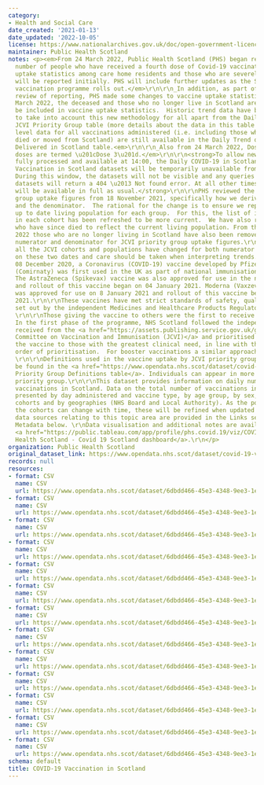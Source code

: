 ```yaml
---
category:
- Health and Social Care
date_created: '2021-01-13'
date_updated: '2022-10-05'
license: https://www.nationalarchives.gov.uk/doc/open-government-licence/version/3/
maintainer: Public Health Scotland
notes: <p><em>From 24 March 2022, Public Health Scotland (PHS) began reporting the
  number of people who have received a fourth dose of Covid-19 vaccination. Vaccine
  uptake statistics among care home residents and those who are severely immunosuppressed
  will be reported initially. PHS will include further updates as the Spring/Summer
  vaccination programme rolls out.</em>\r\n\r\n_In addition, as part of our continuous
  review of reporting, PHS made some changes to vaccine uptake statistics. From 24
  March 2022, the deceased and those who no longer live in Scotland are no longer
  be included in vaccine uptake statistics.  Historic trend data have been updated
  to take into account this new methodology for all apart from the Daily Trends by
  JCVI Priority Group table (more details about the data in this table are below).  Scotland
  level data for all vaccinations administered (i.e. including those who have since
  died or moved from Scotland) are still available in the Daily Trend of All Vaccinations
  Delivered in Scotland table.<em>\r\n\r\n_Also from 24 March 2022, Dose 3/Booster
  doses are termed \u201cDose 3\u201d.</em>\r\n\r\n<strong>To allow new data to be
  fully processed and available at 14:00, the Daily COVID-19 in Scotland and COVID-19
  Vaccination in Scotland datasets will be temporarily unavailable from 12:45 to 14:00.
  During this window, the datasets will not be visible and any queries made to these
  datasets will return a 404 \u2013 Not found error. At all other times the datasets
  will be available in full as usual.</strong>\r\n\r\nPHS reviewed the JCVI priority
  group uptake figures from 18 November 2021, specifically how we derive the numerator
  and the denominator.  The rational for the change is to ensure we report on most
  up to date living population for each group.  For this, the list of individuals
  in each cohort has been refreshed to be more current.  We have also removed individuals
  who have since died to reflect the current living population. From the 24 March
  2022 those who are no longer living in Scotland have also been removed from the
  numerator and denominator for JCVI priority group uptake figures.\r\n\r\nThis means
  all the JCVI cohorts and populations have changed for both numerator and denominators
  on these two dates and care should be taken when interpreting trends.\r\n\r\nOn
  08 December 2020, a Coronavirus (COVID-19) vaccine developed by Pfizer BioNTech
  (Comirnaty) was first used in the UK as part of national immunisation programmes.
  The AstraZeneca (Spikevax) vaccine was also approved for use in the national programme,
  and rollout of this vaccine began on 04 January 2021. Moderna (Vaxzevria) vaccine
  was approved for use on 8 January 2021 and rollout of this vaccine began on 07 April
  2021.\r\n\r\nThese vaccines have met strict standards of safety, quality and effectiveness
  set out by the independent Medicines and Healthcare Products Regulatory Agency (MHRA).
  \r\n\r\nThose giving the vaccine to others were the first to receive the vaccination.
  In the first phase of the programme, NHS Scotland followed the independent advice
  received from the <a href="https://assets.publishing.service.gov.uk/government/uploads/system/uploads/attachment_data/file/948353/Priority_groups_for_coronavirus__COVID-19__vaccination_-_advice_from_the_JCVI__2_December_2020.pdf">Joint
  Committee on Vaccination and Immunisation (JCVI)</a> and prioritised delivery of
  the vaccine to those with the greatest clinical need, in line with the recommended
  order of prioritisation.  For booster vaccinations a similar approach has been adopted.
  \r\n\r\nDefinitions used in the vaccine uptake by JCVI priority group resource can
  be found in the <a href="https://www.opendata.nhs.scot/dataset/covid-19-vaccination-in-scotland/resource/29e8ab8e-065a-4f92-ab70-4371d757633b">JCVI
  Priority Group Definitions table</a>. Individuals can appear in more than one JCVI
  priority group.\r\n\r\nThis dataset provides information on daily number of COVID
  vaccinations in Scotland. Data on the total number of vaccinations in Scotland is
  presented by day administered and vaccine type, by age group, by sex, by non-age
  cohorts and by geographies (NHS Board and Local Authority). As the population in
  the cohorts can change with time, these will be refined when updated data are available.\r\n\r\nAdditional
  data sources relating to this topic area are provided in the Links section of the
  Metadata below. \r\nData visualisation and additional notes are available on the
  <a href="https://public.tableau.com/app/profile/phs.covid.19/viz/COVID-19DailyDashboard_15960160643010/Overview">Public
  Health Scotland - Covid 19 Scotland dashboard</a>.\r\n</p>
organization: Public Health Scotland
original_dataset_link: https://www.opendata.nhs.scot/dataset/covid-19-vaccination-in-scotland
records: null
resources:
- format: CSV
  name: CSV
  url: https://www.opendata.nhs.scot/dataset/6dbdd466-45e3-4348-9ee3-1eac72b5a592/resource/db27a16d-52e1-45e4-bd97-d13831548393/download/all_delivered_vacc_scot_20220914.csv
- format: CSV
  name: CSV
  url: https://www.opendata.nhs.scot/dataset/6dbdd466-45e3-4348-9ee3-1eac72b5a592/resource/42f17a3c-a4db-4965-ba68-3dffe6bca13a/download/daily_vacc_scot_20220914.csv
- format: CSV
  name: CSV
  url: https://www.opendata.nhs.scot/dataset/6dbdd466-45e3-4348-9ee3-1eac72b5a592/resource/9b99e278-b8d8-47df-8d7a-a8cf98519ac1/download/daily_vacc_age_sex_20220914.csv
- format: CSV
  name: CSV
  url: https://www.opendata.nhs.scot/dataset/6dbdd466-45e3-4348-9ee3-1eac72b5a592/resource/758f72d6-7371-4eee-9e6b-0b0798470d7e/download/daily_vacc_hb_2021_part_1_20220914.csv
- format: CSV
  name: CSV
  url: https://www.opendata.nhs.scot/dataset/6dbdd466-45e3-4348-9ee3-1eac72b5a592/resource/09f5073d-2b7a-4c95-9fb3-d59c9da3fbd4/download/daily_vacc_hb_2021_part_2_20220914.csv
- format: CSV
  name: CSV
  url: https://www.opendata.nhs.scot/dataset/6dbdd466-45e3-4348-9ee3-1eac72b5a592/resource/8f7b64b1-eb53-43e9-b888-45af0bc25505/download/daily_vacc_hb_2022_part_1_20220914.csv
- format: CSV
  name: CSV
  url: https://www.opendata.nhs.scot/dataset/6dbdd466-45e3-4348-9ee3-1eac72b5a592/resource/789bc61c-1385-4bbe-a040-9a7ab495f2fd/download/daily_vacc_hb_2022_part_2_20220914.csv
- format: CSV
  name: CSV
  url: https://www.opendata.nhs.scot/dataset/6dbdd466-45e3-4348-9ee3-1eac72b5a592/resource/d5ffffc0-f6f3-4b76-8f38-71ccfd7747a4/download/daily_vacc_la_2021_part_1_20220914.csv
- format: CSV
  name: CSV
  url: https://www.opendata.nhs.scot/dataset/6dbdd466-45e3-4348-9ee3-1eac72b5a592/resource/70e10191-6607-4f67-8132-ce14f57cbb28/download/daily_vacc_la_2021_part_2_20220914.csv
- format: CSV
  name: CSV
  url: https://www.opendata.nhs.scot/dataset/6dbdd466-45e3-4348-9ee3-1eac72b5a592/resource/03323275-7985-41b9-b657-7d3be9ca9b19/download/daily_vacc_la_2022_part_1_20220914.csv
- format: CSV
  name: CSV
  url: https://www.opendata.nhs.scot/dataset/6dbdd466-45e3-4348-9ee3-1eac72b5a592/resource/64d24cf5-c33b-4035-8e1f-58902dac624a/download/daily_vacc_la_2022_part_2_20220914.csv
- format: CSV
  name: CSV
  url: https://www.opendata.nhs.scot/dataset/6dbdd466-45e3-4348-9ee3-1eac72b5a592/resource/d442b584-fe34-4c8d-acd0-3de9ac568eaf/download/daily_vacc_jcvi_20220914.csv
- format: CSV
  name: CSV
  url: https://www.opendata.nhs.scot/dataset/6dbdd466-45e3-4348-9ee3-1eac72b5a592/resource/29e8ab8e-065a-4f92-ab70-4371d757633b/download/jcvi-table_20220201.xlsx
schema: default
title: COVID-19 Vaccination in Scotland
---
```

